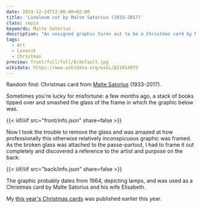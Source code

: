 ```yaml
---
date: 2024-12-24T12:00:00+02:00
title: 'Linoleum cut by Malte Satorius (1933-2017)'
class: sepia
keywords: Malte Satorius
description: "An unsigned graphic turns out to be a Christmas card by Malte Satorius"
tags:
  - Art
  - Linocut
  - Christmas
preview: front/full/full/0/default.jpg
wikidata: https://www.wikidata.org/wiki/Q21014973
---
```


Random find: Christmas card from [Malte Satorius](https://de.wikipedia.org/wiki/Malte_Sartorius) (1933-2017).
<!--more-->

Sometimes you're lucky for misfortune: a few months ago, a stack of books tipped over and smashed the glass of the frame in which the graphic below was.

{{< iiif/iiif src="front/info.json" share=false >}}

Now I took the trouble to remove the glass and was amazed at how professionally this otherwise relatively inconspicuous graphic was framed. As the broken glass was attached to the passe-partout, I had to frame it out completely and discovered a reference to the artist and purpose on the back:

{{< iiif/iiif src="back/info.json" share=false >}}

The graphic probably dates from 1964, depicting lamps, and was used as a Christmas card by Malte Satorius and his wife Elisabeth.

My [this year's Christmas cards](http://localhost:1313/post/christmas-2024/) was published earlier this year.
